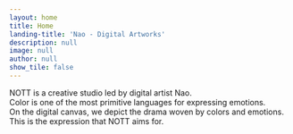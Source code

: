 ```yaml
---
layout: home
title: Home
landing-title: 'Nao - Digital Artworks'
description: null
image: null
author: null
show_tile: false
---
```


NOTT is a creative studio led by digital artist Nao.<br>
Color is one of the most primitive languages for expressing emotions.<br>
On the digital canvas, we depict the drama woven by colors and emotions. This is the expression that NOTT aims for.
